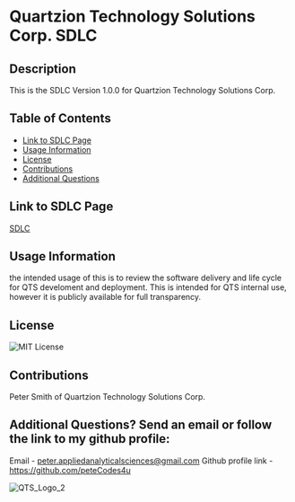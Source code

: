 # Quartzion Technology Solutions Corp. SDLC

## Description
This is the SDLC Version 1.0.0 for Quartzion Technology Solutions Corp.

## Table of Contents
- [Link to SDLC Page](#Link-to-SDLC)
- [Usage Information](#Usage-Information)
- [License](#License)
- [Contributions](#Contributions)
- [Additional Questions](#additional-questions-send-an-email-or-follow-the-link-to-my-github-profile)

## Link to SDLC Page
[SDLC](https://quartzion.github.io/quartzion-sdlc/)

## Usage Information
the intended usage of this is to review the software delivery and life cycle for QTS develoment and deployment. This is intended for QTS internal use, however it is publicly available for full transparency.

## License
![MIT License](https://img.shields.io/badge/License-MIT-yellow.svg)

## Contributions
Peter Smith of Quartzion Technology Solutions Corp.

## Additional Questions? Send an email or follow the link to my github profile:
Email - peter.appliedanalyticalsciences@gmail.com 
Github profile link - https://github.com/peteCodes4u

![QTS_Logo_2](https://github.com/user-attachments/assets/1e5945a5-6942-4754-819a-1e558bb70eff)


